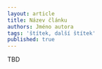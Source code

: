 ```yaml
---
layout: article
title: Název článku
authors: Jméno autora
tags: 'štítek, další štítek'
published: true
---
```

TBD
